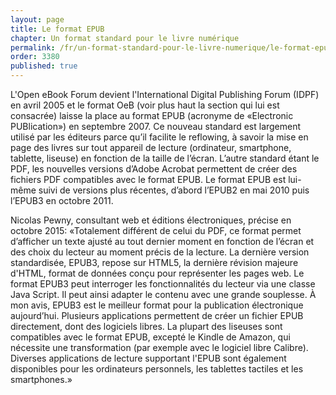 ```yaml
---
layout: page
title: Le format EPUB
chapter: Un format standard pour le livre numérique
permalink: /fr/un-format-standard-pour-le-livre-numerique/le-format-epub/
order: 3380
published: true
---
```

<p>L'Open eBook Forum devient l'International Digital Publishing Forum (IDPF) en avril 2005 et le format OeB (voir plus haut la section qui lui est consacrée) laisse la place au format EPUB (acronyme de «Electronic PUBlication») en septembre 2007. Ce nouveau standard est largement utilisé par les éditeurs parce qu’il facilite le reflowing, à savoir la mise en page des livres sur tout appareil de lecture (ordinateur, smartphone, tablette, liseuse) en fonction de la taille de l’écran. L’autre standard étant le PDF, les nouvelles versions d’Adobe Acrobat permettent de créer des fichiers PDF compatibles avec le format EPUB. Le format EPUB est lui-même suivi de versions plus récentes, d’abord l’EPUB2 en mai 2010 puis l’EPUB3 en octobre 2011.</p>

<p>Nicolas Pewny, consultant web et éditions électroniques, précise en octobre 2015: «Totalement différent de celui du PDF, ce format permet d’afficher un texte ajusté au tout dernier moment en fonction de l’écran et des choix du lecteur au moment précis de la lecture. La dernière version standardisée, EPUB3, repose sur HTML5, la dernière révision majeure d'HTML, format de données conçu pour représenter les pages web. Le format EPUB3 peut interroger les fonctionnalités du lecteur via une classe Java Script. Il peut ainsi adapter le contenu avec une grande souplesse. À mon avis, EPUB3 est le meilleur format pour la publication électronique aujourd’hui. Plusieurs applications permettent de créer un fichier EPUB directement, dont des logiciels libres. La plupart des liseuses sont compatibles avec le format EPUB, excepté le Kindle de Amazon, qui nécessite une transformation (par exemple avec le logiciel libre Calibre). Diverses applications de lecture supportant l'EPUB sont également disponibles pour les ordinateurs personnels, les tablettes tactiles et les smartphones.»</p>